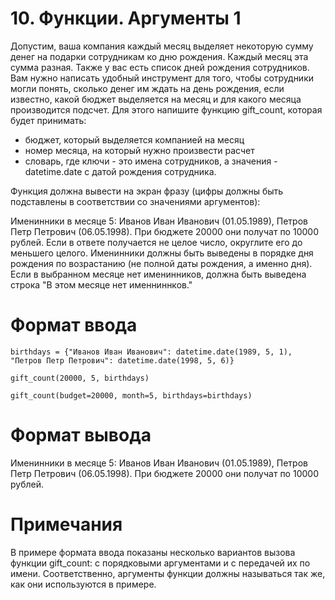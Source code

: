 # 10. Функции. Аргументы 1
Допустим, ваша компания каждый месяц выделяет некоторую сумму денег на подарки сотрудникам ко дню рождения. Каждый месяц эта сумма разная. Также у вас есть список дней рождения сотрудников. Вам нужно написать удобный инструмент для того, чтобы сотрудники могли понять, сколько денег им ждать на день рождения, если известно, какой бюджет выделяется на месяц и для какого месяца производится подсчет. Для этого напишите функцию gift_count, которая будет принимать:

- бюджет, который выделяется компанией на месяц
- номер месяца, на который нужно произвести расчет
- словарь, где ключи - это имена сотрудников, а значения - datetime.date с датой рождения сотрудника.

Функция должна вывести на экран фразу (цифры должны быть подставлены в соответствии со значениями аргументов):

Именинники в месяце 5: Иванов Иван Иванович (01.05.1989), Петров Петр Петрович (06.05.1998). При бюджете 20000 они получат по 10000 рублей.
Если в ответе получается не целое число, округлите его до меньшего целого. Именинники должны быть выведены в порядке дня рождения по возрастанию (не полной даты рождения, а именно дня). Если в выбранном месяце нет именинников, должна быть выведена строка "В этом месяце нет именниннков."

# Формат ввода
`birthdays = {"Иванов Иван Иванович": datetime.date(1989, 5, 1), "Петров Петр Петрович": datetime.date(1998, 5, 6)}`

`gift_count(20000, 5, birthdays)`

`gift_count(budget=20000, month=5, birthdays=birthdays)`

# Формат вывода
Именинники в месяце 5: Иванов Иван Иванович (01.05.1989), Петров Петр Петрович (06.05.1998). При бюджете 20000 они получат по 10000 рублей.

# Примечания
В примере формата ввода показаны несколько вариантов вызова функции gift_count: с порядковыми аргументами и с передачей их по имени. Соответственно, аргументы функции должны называться так же, как они используются в примере.